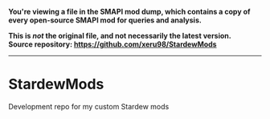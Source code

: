 **You're viewing a file in the SMAPI mod dump, which contains a copy of every open-source SMAPI mod
for queries and analysis.**

**This is _not_ the original file, and not necessarily the latest version.**  
**Source repository: https://github.com/xeru98/StardewMods**

----

# StardewMods
Development repo for my custom Stardew mods
